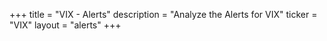 +++
title = "VIX - Alerts"
description = "Analyze the Alerts for VIX"
ticker = "VIX"
layout = "alerts"
+++

